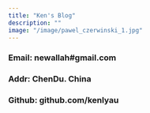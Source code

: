 ```yaml
---
title: "Ken's Blog"
description: ""
image: "/image/pawel_czerwinski_1.jpg"
---
```

### Email: newallah#gmail.com
### Addr:  ChenDu. China
### Github: github.com/kenlyau
